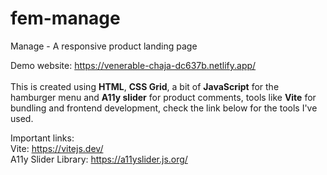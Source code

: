 # fem-manage
Manage - A responsive product landing page

Demo website: https://venerable-chaja-dc637b.netlify.app/ </br></br>
This is created using **HTML**, **CSS Grid**, a bit of **JavaScript** for the hamburger menu and **A11y slider** for product comments, tools like **Vite** for bundling and frontend development, check the link below for the tools I've used.

Important links: </br>
Vite: https://vitejs.dev/ </br>
A11y Slider Library: https://a11yslider.js.org/ </br></br>


